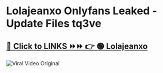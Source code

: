 
 # Lolajeanxo Onlyfans Leaked - Update Files tq3ve

## <h2><a href="https://clipsfans.com/Lolajeanxo&ref=git">🔗 Click to LINKS ⏩⏩ 👉 🟢 Lolajeanxo </a></h2>

<a href="https://clipsfans.com/Lolajeanxo&ref=git" rel="nofollow" data-target="animated-image.originalLink"><img src="https://i.ibb.co.com/xMMVF88/686577567.gif" alt="Viral Video Original" style="max-width: 100%; display: inline-block;" data-target="animated-image.originalImage"></a>

